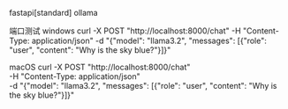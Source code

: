 fastapi[standard]
ollama

端口测试 windows
curl -X POST "http://localhost:8000/chat" -H "Content-Type: application/json" -d "{\"model\": \"llama3.2\", \"messages\": [{\"role\": \"user\", \"content\": \"Why is the sky blue?\"}]}"

macOS
curl -X POST "http://localhost:8000/chat" \
-H "Content-Type: application/json" \
-d "{\"model\": \"llama3.2\", \"messages\": [{\"role\": \"user\", \"content\": \"Why is the sky blue?\"}]}"